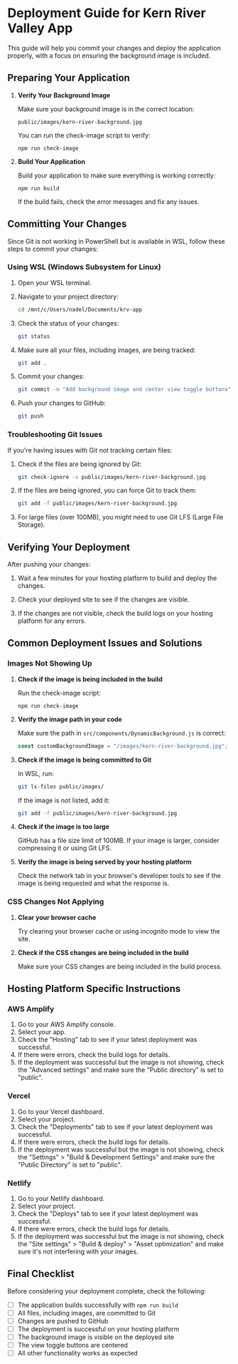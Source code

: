# Deployment Guide for Kern River Valley App

This guide will help you commit your changes and deploy the application properly, with a focus on ensuring the background image is included.

## Preparing Your Application

1. **Verify Your Background Image**

   Make sure your background image is in the correct location:
   ```
   public/images/kern-river-background.jpg
   ```

   You can run the check-image script to verify:
   ```
   npm run check-image
   ```

2. **Build Your Application**

   Build your application to make sure everything is working correctly:
   ```
   npm run build
   ```

   If the build fails, check the error messages and fix any issues.

## Committing Your Changes

Since Git is not working in PowerShell but is available in WSL, follow these steps to commit your changes:

### Using WSL (Windows Subsystem for Linux)

1. Open your WSL terminal.

2. Navigate to your project directory:
   ```bash
   cd /mnt/c/Users/nadel/Documents/krv-app
   ```

3. Check the status of your changes:
   ```bash
   git status
   ```

4. Make sure all your files, including images, are being tracked:
   ```bash
   git add .
   ```

5. Commit your changes:
   ```bash
   git commit -m "Add background image and center view toggle buttons"
   ```

6. Push your changes to GitHub:
   ```bash
   git push
   ```

### Troubleshooting Git Issues

If you're having issues with Git not tracking certain files:

1. Check if the files are being ignored by Git:
   ```bash
   git check-ignore -v public/images/kern-river-background.jpg
   ```

2. If the files are being ignored, you can force Git to track them:
   ```bash
   git add -f public/images/kern-river-background.jpg
   ```

3. For large files (over 100MB), you might need to use Git LFS (Large File Storage).

## Verifying Your Deployment

After pushing your changes:

1. Wait a few minutes for your hosting platform to build and deploy the changes.

2. Check your deployed site to see if the changes are visible.

3. If the changes are not visible, check the build logs on your hosting platform for any errors.

## Common Deployment Issues and Solutions

### Images Not Showing Up

1. **Check if the image is being included in the build**

   Run the check-image script:
   ```
   npm run check-image
   ```

2. **Verify the image path in your code**

   Make sure the path in `src/components/DynamicBackground.js` is correct:
   ```javascript
   const customBackgroundImage = "/images/kern-river-background.jpg";
   ```

3. **Check if the image is being committed to Git**

   In WSL, run:
   ```bash
   git ls-files public/images/
   ```

   If the image is not listed, add it:
   ```bash
   git add -f public/images/kern-river-background.jpg
   ```

4. **Check if the image is too large**

   GitHub has a file size limit of 100MB. If your image is larger, consider compressing it or using Git LFS.

5. **Verify the image is being served by your hosting platform**

   Check the network tab in your browser's developer tools to see if the image is being requested and what the response is.

### CSS Changes Not Applying

1. **Clear your browser cache**

   Try clearing your browser cache or using incognito mode to view the site.

2. **Check if the CSS changes are being included in the build**

   Make sure your CSS changes are being included in the build process.

## Hosting Platform Specific Instructions

### AWS Amplify

1. Go to your AWS Amplify console.
2. Select your app.
3. Check the "Hosting" tab to see if your latest deployment was successful.
4. If there were errors, check the build logs for details.
5. If the deployment was successful but the image is not showing, check the "Advanced settings" and make sure the "Public directory" is set to "public".

### Vercel

1. Go to your Vercel dashboard.
2. Select your project.
3. Check the "Deployments" tab to see if your latest deployment was successful.
4. If there were errors, check the build logs for details.
5. If the deployment was successful but the image is not showing, check the "Settings" > "Build & Development Settings" and make sure the "Public Directory" is set to "public".

### Netlify

1. Go to your Netlify dashboard.
2. Select your project.
3. Check the "Deploys" tab to see if your latest deployment was successful.
4. If there were errors, check the build logs for details.
5. If the deployment was successful but the image is not showing, check the "Site settings" > "Build & deploy" > "Asset optimization" and make sure it's not interfering with your images.

## Final Checklist

Before considering your deployment complete, check the following:

- [ ] The application builds successfully with `npm run build`
- [ ] All files, including images, are committed to Git
- [ ] Changes are pushed to GitHub
- [ ] The deployment is successful on your hosting platform
- [ ] The background image is visible on the deployed site
- [ ] The view toggle buttons are centered
- [ ] All other functionality works as expected 